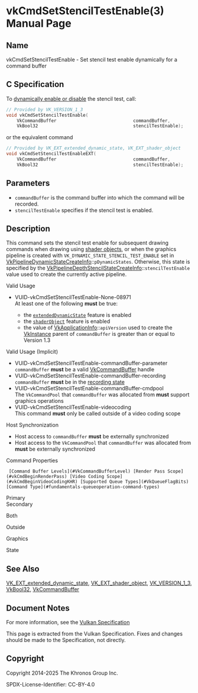 # vkCmdSetStencilTestEnable(3) Manual Page

## Name

vkCmdSetStencilTestEnable - Set stencil test enable dynamically for a command buffer



## [](#_c_specification)C Specification

To [dynamically enable or disable](https://registry.khronos.org/vulkan/specs/latest/html/vkspec.html#pipelines-dynamic-state) the stencil test, call:

```c++
// Provided by VK_VERSION_1_3
void vkCmdSetStencilTestEnable(
    VkCommandBuffer                             commandBuffer,
    VkBool32                                    stencilTestEnable);
```

or the equivalent command

```c++
// Provided by VK_EXT_extended_dynamic_state, VK_EXT_shader_object
void vkCmdSetStencilTestEnableEXT(
    VkCommandBuffer                             commandBuffer,
    VkBool32                                    stencilTestEnable);
```

## [](#_parameters)Parameters

- `commandBuffer` is the command buffer into which the command will be recorded.
- `stencilTestEnable` specifies if the stencil test is enabled.

## [](#_description)Description

This command sets the stencil test enable for subsequent drawing commands when drawing using [shader objects](https://registry.khronos.org/vulkan/specs/latest/html/vkspec.html#shaders-objects), or when the graphics pipeline is created with `VK_DYNAMIC_STATE_STENCIL_TEST_ENABLE` set in [VkPipelineDynamicStateCreateInfo](https://registry.khronos.org/vulkan/specs/latest/man/html/VkPipelineDynamicStateCreateInfo.html)::`pDynamicStates`. Otherwise, this state is specified by the [VkPipelineDepthStencilStateCreateInfo](https://registry.khronos.org/vulkan/specs/latest/man/html/VkPipelineDepthStencilStateCreateInfo.html)::`stencilTestEnable` value used to create the currently active pipeline.

Valid Usage

- [](#VUID-vkCmdSetStencilTestEnable-None-08971)VUID-vkCmdSetStencilTestEnable-None-08971  
  At least one of the following **must** be true:
  
  - the [`extendedDynamicState`](#features-extendedDynamicState) feature is enabled
  - the [`shaderObject`](#features-shaderObject) feature is enabled
  - the value of [VkApplicationInfo](https://registry.khronos.org/vulkan/specs/latest/man/html/VkApplicationInfo.html)::`apiVersion` used to create the [VkInstance](https://registry.khronos.org/vulkan/specs/latest/man/html/VkInstance.html) parent of `commandBuffer` is greater than or equal to Version 1.3

Valid Usage (Implicit)

- [](#VUID-vkCmdSetStencilTestEnable-commandBuffer-parameter)VUID-vkCmdSetStencilTestEnable-commandBuffer-parameter  
  `commandBuffer` **must** be a valid [VkCommandBuffer](https://registry.khronos.org/vulkan/specs/latest/man/html/VkCommandBuffer.html) handle
- [](#VUID-vkCmdSetStencilTestEnable-commandBuffer-recording)VUID-vkCmdSetStencilTestEnable-commandBuffer-recording  
  `commandBuffer` **must** be in the [recording state](#commandbuffers-lifecycle)
- [](#VUID-vkCmdSetStencilTestEnable-commandBuffer-cmdpool)VUID-vkCmdSetStencilTestEnable-commandBuffer-cmdpool  
  The `VkCommandPool` that `commandBuffer` was allocated from **must** support graphics operations
- [](#VUID-vkCmdSetStencilTestEnable-videocoding)VUID-vkCmdSetStencilTestEnable-videocoding  
  This command **must** only be called outside of a video coding scope

Host Synchronization

- Host access to `commandBuffer` **must** be externally synchronized
- Host access to the `VkCommandPool` that `commandBuffer` was allocated from **must** be externally synchronized

Command Properties

     [Command Buffer Levels](#VkCommandBufferLevel) [Render Pass Scope](#vkCmdBeginRenderPass) [Video Coding Scope](#vkCmdBeginVideoCodingKHR) [Supported Queue Types](#VkQueueFlagBits) [Command Type](#fundamentals-queueoperation-command-types)

Primary  
Secondary

Both

Outside

Graphics

State

## [](#_see_also)See Also

[VK\_EXT\_extended\_dynamic\_state](https://registry.khronos.org/vulkan/specs/latest/man/html/VK_EXT_extended_dynamic_state.html), [VK\_EXT\_shader\_object](https://registry.khronos.org/vulkan/specs/latest/man/html/VK_EXT_shader_object.html), [VK\_VERSION\_1\_3](https://registry.khronos.org/vulkan/specs/latest/man/html/VK_VERSION_1_3.html), [VkBool32](https://registry.khronos.org/vulkan/specs/latest/man/html/VkBool32.html), [VkCommandBuffer](https://registry.khronos.org/vulkan/specs/latest/man/html/VkCommandBuffer.html)

## [](#_document_notes)Document Notes

For more information, see the [Vulkan Specification](https://registry.khronos.org/vulkan/specs/latest/html/vkspec.html#vkCmdSetStencilTestEnable)

This page is extracted from the Vulkan Specification. Fixes and changes should be made to the Specification, not directly.

## [](#_copyright)Copyright

Copyright 2014-2025 The Khronos Group Inc.

SPDX-License-Identifier: CC-BY-4.0